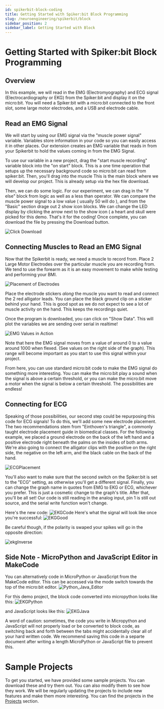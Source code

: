 ```yaml
---
id: spikerbit-block-coding
title: Getting Started with Spiker:bit Block Programming
slug: /neuroengineering/spikerbit/block
sidebar_position: 2
sidebar_label: Getting Started with Block 
---
```


# Getting Started with Spiker:bit Block Programming #

## Overview ##

In this example, we will read in the EMG (Electromyography) and ECG signal (Electrocardiography or EKG) from the Spiker:bit and display it on the micro:bit.  You will need a Spiker:bit with a micro:bit connected to the front slot, some large motor electrodes, and a USB and electrode cable.
  
## Read an EMG Signal ##

We will start by using our EMG signal via the "muscle power signal" variable. Variables store information in your code so you can easily access it in other places. Our extension creates an EMG variable that reads in from your Spikerbit to hold the values coming in from the EMG Signal. 

To use our variable in a new project, drag the "start muscle recording" variable block into the "on start" block. This is a one time operation that setups up the necessary background code so micro:bit can read from spiker:bit. Then, you'll drag into the muscle This is the main block where we will develop our project. This is already setup via the hex file download.    

Then, we can do some logic. For our experiment, we can drag in the "if else" block from logic as well as a less than operator. We can compare the muscle power signal to a low value ( usually 50 will do ), and from the "Basic" section drage out 2 show icon blocks. We can change the LED display by clicking the arrow next to the show icon ( a heart and skull were picked for this demo. That's it for the coding!  Once complete, you can download the file by pressing the Download button.  

![Click Download]( ./block_download_Updated2.png)


## Connecting Muscles to Read an EMG Signal ##

Now that the Spikerbit is ready, we need a muscle to record from. Place 2 Large Motor Electrodes over the particular muscle you are recording from.  We tend to use the forearm as it is an easy movement to make while testing and performing your BMI. 

![Placement of Electrodes]( ./emgToMicrobit.png)

Place the electrode stickers *along* the muscle you want to read and connect the 2 red alligator leads.  You can place the black ground clip on a sticker behind your hand. This is good spot as we do not expect to see a lot of muscle activity on the hand.  This keeps the recordings quiet.


Once the program is downloaded, you can click on "Show Data".  This will plot the variables we are sending over serial in realtime!

![EMG Values in Action](./blk_serialViewer.png)

Note that here the EMG signal moves from a value of around 0 to a value around 1000 when flexed. (See values on the right side of the graph).  This range will become important as you start to use this signal within your project.  

From here, you can use standard micro:bit code to make the EMG signal do something more interesting.  You can make the micro:bit play a sound when the signal is above a certain threshold, or you can make the micro:bit move a motor when the signal is below a certain threshold.  The possibilities are endless!  


## Connecting for ECG ##

Speaking of those possibilities, our second step could be repurposing this code for ECG signals! To do this, we'll add some new electrode placement. The two recommendations stem from "Einthoven's triangle", a commonly taught electrode placement guide in biomedical classes. For the following example, we placed a ground electrode on the back of the left hand and a positive electrode right beneath the palms on the insides of both arms. We're also going to connect the alligator clips with the positive on the right side, the negative on the left arm, and the black cable on the back of the hand.

![ECGPlacement](./ECGPlacement_Updated.png)

You'll also want to make sure that the second switch on the Spiker:bit is set to the "ECG" setting, as otherwise you'll get a different signal. Finally, you can change the graph name in quotes from EMG to EKG or ECG, whichever you prefer. This is just a cosmetic change to the graph's title. After that, you'll be all set! Our code is still reading in the analog input, pin 1 is still out source, and the serial write function won't change.  

Here's the new code:
![EKGCode](./EKGSerialCode_Updated.png)
Here's what the signal will look like once you're successful:
![EKGGood](./ECGGOOOD.png)

Be careful though, if the polarity is swaped your spikes will go in the opposite direction:

![ekgInverse](./ECGBAAD.png)


## Side Note - MicroPython and JavaScript Editor in MakeCode ##

You can alternatively code in MicroPython or JavaScript from the MakeCode editor. This can be accessed via the mode switch towards the top of the micro:bit editor.
![Python_Java_Editor](./EditorJava_Pyth_Updated.png)

For this demo project, the block code converted into micropython looks like this:
![EKGPython](./EKGPython_Updated.png)

and JavaScript looks like this:
![EKGJava](./EKGJava_Updated.png)

A word of caution: sometimes, the code you write in Micropython and JavaScript will not properly load or be converted to block code, as switching back and forth between the tabs might accidentally clear all of your hard written code. We recommend saving this code in a separte document after writing a length MicroPython or JavaScript file to prevent this. 

# Sample Projects #
  
To get you started, we have provided some sample projects.  You can download these and try them out.  You can also modify them to see how they work.  We will be regularly updating the projects to include new features and make them more interesting.  You can find the projects in the [Projects](../Projects) section. 
